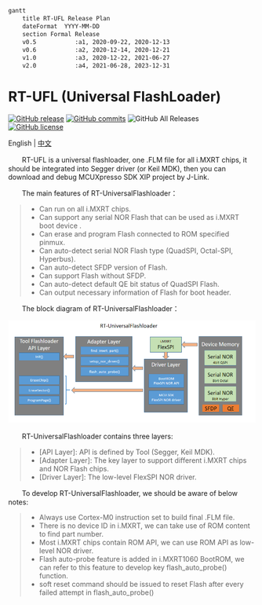 ``` mermaid
gantt
    title RT-UFL Release Plan
    dateFormat  YYYY-MM-DD
    section Formal Release
    v0.5           :a1, 2020-09-22, 2020-12-13
    v0.6           :a2, 2020-12-14, 2020-12-21
    v1.0           :a3, 2020-12-22, 2021-06-27
    v2.0           :a4, 2021-06-28, 2023-12-31
```

# RT-UFL (Universal FlashLoader)

[![GitHub release](https://img.shields.io/github/release/JayHeng/RT-UFL.svg)](https://github.com/JayHeng/RT-UFL/releases/latest) [![GitHub commits](https://img.shields.io/github/commits-since/JayHeng/RT-UFL/v1.0.svg)](https://github.com/JayHeng/RT-UFL/compare/v1.0...master) ![GitHub All Releases](https://img.shields.io/github/downloads/JayHeng/RT-UFL/total.svg) [![GitHub license](https://img.shields.io/github/license/JayHeng/RT-UFL.svg)](https://github.com/JayHeng/RT-UFL/blob/master/LICENSE)

English | [中文](./README.md)

　　RT-UFL is a universal flashloader, one .FLM file for all i.MXRT chips, it should be integrated into Segger driver (or Keil MDK), then you can download and debug MCUXpresso SDK XIP project by J-Link.

　　The main features of RT-UniversalFlashloader：

> * Can run on all i.MXRT chips.
> * Can support any serial NOR Flash that can be used as i.MXRT boot device .
> * Can erase and program Flash connected to ROM specified pinmux.
> * Can auto-detect serial NOR Flash type (QuadSPI, Octal-SPI, Hyperbus).
> * Can auto-detect SFDP version of Flash.
> * Can support Flash without SFDP.
> * Can auto-detect default QE bit status of QuadSPI Flash.
> * Can output necessary information of Flash for boot header.

　　The block diagram of RT-UniversalFlashloader：

![](doc/RT-UniversalFlashloader_Arch.PNG)

　　RT-UniversalFlashloader contains three layers:

> * [API Layer]: API is defined by Tool (Segger, Keil MDK).
> * [Adapter Layer]: The key layer to support different i.MXRT chips and NOR Flash chips.
> * [Driver Layer]: The low-level FlexSPI NOR driver.

　　To develop RT-UniversalFlashloader, we should be aware of below notes:

> * Always use Cortex-M0 instruction set to build final .FLM file.
> * There is no device ID in i.MXRT, we can take use of ROM content to find part number.
> * Most i.MXRT chips contain ROM API, we can use ROM API as low-level NOR driver.
> * Flash auto-probe feature is added in i.MXRT1060 BootROM, we can refer to this feature to develop key flash_auto_probe() function.
> * soft reset command should be issued to reset Flash after every failed attempt in flash_auto_probe()

